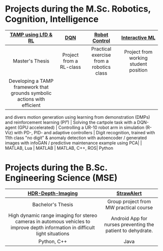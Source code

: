 # Projects during the M.Sc. Robotics, Cognition, Intelligence


[TAMP using LfD & RL](https://github.com/domi20u/Projects/tree/master/DMPs%20%26%20PI2)          |  [DQN](https://github.com/domi20u/Projects/tree/master/DQN)      |   [Robot Control](https://github.com/domi20u/Projects/tree/master/Robot%20Control) | [Interactive ML](https://github.com/domi20u/Projects/tree/master/Interactive%20ML)
:-------------------------:|:-------------------------:|:-------------------------:|:-------------------------:
|  Master's Thesis |  Project from a RL-class   |  Practical exercise from a robotics class | Project from working student position
|   Developing a TAMP framework that grounds symbolic actions with efficient
and divers motion generation using learning from demonstration (DMPs) and reinforcement
learning (PI²)    | Solving the cartpole task with a DQN-agent (GPU accelerated) | Controlling a UR-10 robot arm in simulation (R-Viz) with PD-, PID- and adaptive controllers   | Digit recognition, trained with 11th class "no digit" & anomaly detection with autoencoder  / generated images with infoGAN / predictive maintenance example using PCA|
| MATLAB, Lua | MATLAB | MATLAB, C++, ROS| Python 

# Projects during the B.Sc. Engineering Science (MSE)

[HDR-Depth-Imaging](https://github.com/domi20u/Projects/tree/master/HDR-Depth-Imaging)   |   [StrawAlert](https://github.com/domi20u/Projects/tree/master/StrawAlert)
:-------------------------:|:-------------------------:
|  Bachelor's Thesis |  Group project from MW practical course|
|    High dynamic range imaging for stereo cameras in automous vehicles to improve depth information in difficult light situations  | Android App for nurses preventing the patient to dehydrate.  |
| Python, C++ | Java |



